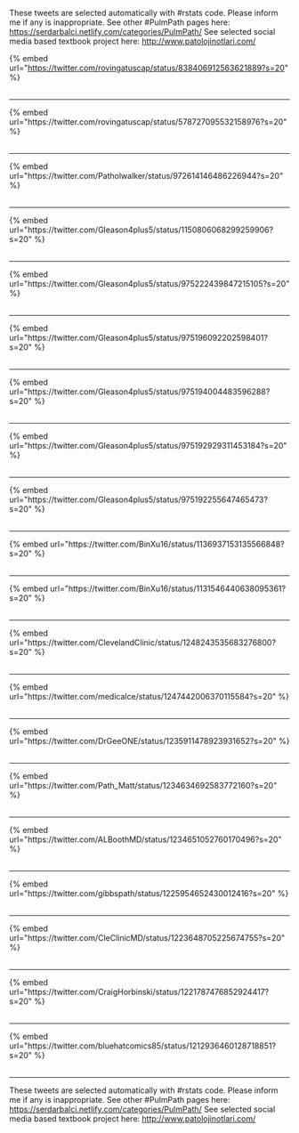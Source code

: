 

These tweets are selected automatically with #rstats code. Please inform me if any is inappropriate.
See other #PulmPath pages here: https://serdarbalci.netlify.com/categories/PulmPath/ 
See selected social media based textbook project here: http://www.patolojinotlari.com/

{% embed url="https://twitter.com/rovingatuscap/status/838406912563621889?s=20" %}<br>
<br>
<hr>
{% embed url="https://twitter.com/rovingatuscap/status/578727095532158976?s=20" %}<br>
<br>
<hr>
{% embed url="https://twitter.com/Patholwalker/status/972614146486226944?s=20" %}<br>
<br>
<hr>
{% embed url="https://twitter.com/Gleason4plus5/status/1150806068299259906?s=20" %}<br>
<br>
<hr>
{% embed url="https://twitter.com/Gleason4plus5/status/975222439847215105?s=20" %}<br>
<br>
<hr>
{% embed url="https://twitter.com/Gleason4plus5/status/975196092202598401?s=20" %}<br>
<br>
<hr>
{% embed url="https://twitter.com/Gleason4plus5/status/975194004483596288?s=20" %}<br>
<br>
<hr>
{% embed url="https://twitter.com/Gleason4plus5/status/975192929311453184?s=20" %}<br>
<br>
<hr>
{% embed url="https://twitter.com/Gleason4plus5/status/975192255647465473?s=20" %}<br>
<br>
<hr>
{% embed url="https://twitter.com/BinXu16/status/1136937153135566848?s=20" %}<br>
<br>
<hr>
{% embed url="https://twitter.com/BinXu16/status/1131546440638095361?s=20" %}<br>
<br>
<hr>
{% embed url="https://twitter.com/ClevelandClinic/status/1248243535683276800?s=20" %}<br>
<br>
<hr>
{% embed url="https://twitter.com/medicalce/status/1247442006370115584?s=20" %}<br>
<br>
<hr>
{% embed url="https://twitter.com/DrGeeONE/status/1235911478923931652?s=20" %}<br>
<br>
<hr>
{% embed url="https://twitter.com/Path_Matt/status/1234634692583772160?s=20" %}<br>
<br>
<hr>
{% embed url="https://twitter.com/ALBoothMD/status/1234651052760170496?s=20" %}<br>
<br>
<hr>
{% embed url="https://twitter.com/gibbspath/status/1225954652430012416?s=20" %}<br>
<br>
<hr>
{% embed url="https://twitter.com/CleClinicMD/status/1223648705225674755?s=20" %}<br>
<br>
<hr>
{% embed url="https://twitter.com/CraigHorbinski/status/1221787476852924417?s=20" %}<br>
<br>
<hr>
{% embed url="https://twitter.com/bluehatcomics85/status/1212936460128718851?s=20" %}<br>
<br>
<hr>


These tweets are selected automatically with #rstats code. Please inform me if any is inappropriate.
See other #PulmPath pages here: https://serdarbalci.netlify.com/categories/PulmPath/ 
See selected social media based textbook project here: http://www.patolojinotlari.com/
